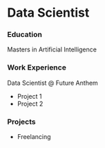 # Data Scientist


### Education
Masters in Artificial Intelligence

### Work Experience
Data Scientist @ Future Anthem
- Project 1
- Project 2

### Projects 
- Freelancing



